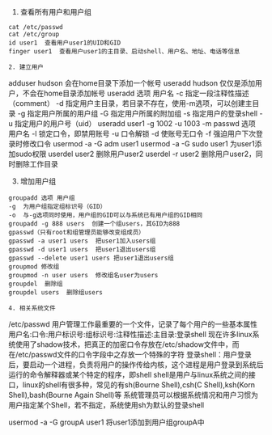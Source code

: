 1. 查看所有用户和用户组

```
cat /etc/passwd
cat /etc/group
id user1  查看用户user1的UID和GID
finger user1  查看用户user1的主目录、启动shell、用户名、地址、电话等信息

2. 建立用户

```
adduser hudson  会在home目录下添加一个帐号
useradd hudson  仅仅是添加用户，不会在home目录添加帐号
useradd 选项 用户名
-c  指定一段注释性描述（comment）
-d  指定用户主目录，若目录不存在，使用-m选项，可以创建主目录
-g  指定用户所属的用户组
-G  指定用户所属的附加组
-s  指定用户的登录shell
-u  指定用户的用户号（uid）
useradd user1 -g 1002 -u 1003 -m
passwd 选项 用户名
-l  锁定口令，即禁用账号
-u  口令解锁
-d  使账号无口令
-f  强迫用户下次登录时修改口令
usermod -a -G adm user1
usermod -a -G sudo user1   为user1添加sudo权限
userdel user2  删除用户user2
userdel -r user2  删除用户user2，同时删除工作目录

3. 增加用户组

```
groupadd 选项 用户组
-g  为用户组指定组标识号（GID）
-o  与-g选项同时使用，用户组的GID可以与系统已有用户组的GID相同
groupadd -g 888 users  创建一个组users，其GID为888
gpasswd（只有root和组管理员能够改变组成员）
gpasswd -a user1 users  把user1加入users组
gpasswd -d user1 users  把user1退出users组
gpasswd --delete user1 users 把user1退出users组
groupmod 修改组
groupmod -n user users  修改组名user为users
groupdel  删除组
groupdel users  删除组users

4. 相关系统文件

```
/etc/passwd  用户管理工作最重要的一个文件，记录了每个用户的一些基本属性
用户名:口令:用户标识号:组标识号:注释性描述:主目录:登录shell
现在许多linux系统使用了shadow技术，把真正的加密口令存放在/etc/shadow文件中，而在/etc/passwd文件的口令字段中之存放一个特殊的字符
登录shell：用户登录后，要启动一个进程，负责将用户的操作传给内核，这个进程是用户登录到系统后运行的命令解释器或某个特定的程序，即shell
shell是用户与linux系统之间的接口，linux的shell有很多种，常见的有sh(Bourne Shell),csh(C Shell),ksh(Korn Shell),bash(Bourne Again Shell)等
系统管理员可以根据系统情况和用户习惯为用户指定某个Shell，若不指定，系统使用sh为默认的登录shell

usermod -a -G groupA user1  将user1添加到用户组groupA中
